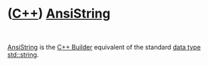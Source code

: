 



 

 

 

 

 

([C++](Cpp.htm)) [AnsiString](CppAnsiString.htm)
================================================

 

[AnsiString](CppAnsiString.htm) is the [C++ Builder](CppBuilder.htm)
equivalent of the standard [data type](CppDataType.htm)
[std::string](CppString.htm).

 

 

 

 

 





 



